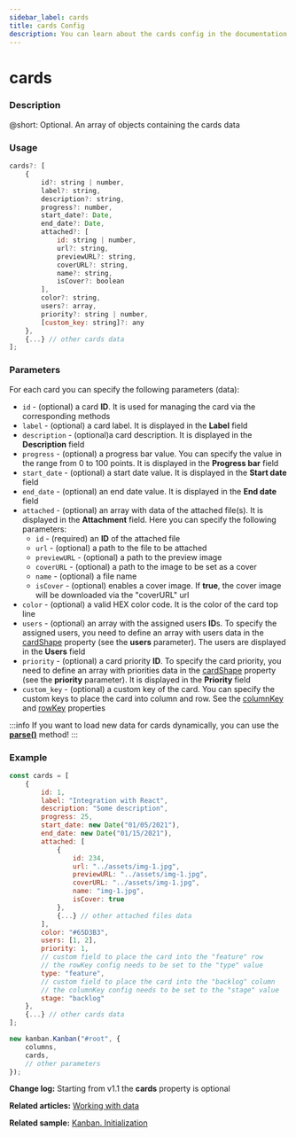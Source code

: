 ```yaml
---
sidebar_label: cards
title: cards Config
description: You can learn about the cards config in the documentation of the DHTMLX JavaScript Kanban library. Browse developer guides and API reference, try out code examples and live demos, and download a free 30-day evaluation version of DHTMLX Kanban.
---
```


# cards

### Description

@short: Optional. An array of objects containing the cards data

### Usage

~~~jsx {}
cards?: [
	{
		id?: string | number,
		label?: string,
		description?: string,
		progress?: number,
		start_date?: Date,
		end_date?: Date,
		attached?: [
			id: string | number,
			url?: string,
			previewURL?: string,
			coverURL?: string,
			name?: string,
			isCover?: boolean
		],
		color?: string,
		users?: array,
		priority?: string | number,
		[custom_key: string]?: any
	},
	{...} // other cards data
];
~~~

### Parameters

For each card you can specify the following parameters (data):

- `id` - (optional) a card **ID**. It is used for managing the card via the corresponding methods
- `label` - (optional) a card label. It is displayed in the **Label** field
- `description` -  (optional)a card description. It is displayed in the **Description** field
- `progress` - (optional) a progress bar value. You can specify the value in the range from 0 to 100 points. It is displayed in the **Progress bar** field
- `start_date` - (optional) a start date value. It is displayed in the **Start date** field
- `end_date` - (optional) an end date value. It is displayed in the **End date** field
- `attached` - (optional) an array with data of the attached file(s). It is displayed in the **Attachment** field. Here you can specify the following parameters:
	- `id` - (required) an **ID** of the attached file 
	- `url` - (optional) a path to the file to be attached
	- `previewURL` - (optional) a path to the preview image
	- `coverURL` - (optional) a path to the image to be set as a cover
	- `name` - (optional) a file name
	- `isCover` - (optional) enables a cover image. If **true**, the cover image will be downloaded via the "coverURL" url
- `color` - (optional) a valid HEX color code. It is the color of the card top line
- `users` - (optional) an array with the assigned users **ID**s. To specify the assigned users, you need to define an array with users data in the [cardShape](../js_kanban_cardshape_config) property (see the **users** parameter). The users are displayed in the **Users** field
- `priority` - (optional) a card priority **ID**. To specify the card priority, you need to define an array with priorities data in the [cardShape](../js_kanban_cardshape_config) property (see the **priority** parameter). It is displayed in the **Priority** field
- `custom_key` - (optional) a custom key of the card. You can specify the custom keys to place the card into column and row. See the [columnKey](../js_kanban_columnkey_config) and [rowKey](../js_kanban_rowkey_config) properties

:::info
If you want to load new data for cards dynamically, you can use the [**parse()**](../../methods/js_kanban_parse_method) method!
:::

### Example

~~~jsx {1-31,35}
const cards = [
	{
		id: 1,
		label: "Integration with React",
		description: "Some description",
		progress: 25,
		start_date: new Date("01/05/2021"),
		end_date: new Date("01/15/2021"),
		attached: [
			{
				id: 234,
				url: "../assets/img-1.jpg",
				previewURL: "../assets/img-1.jpg",
				coverURL: "../assets/img-1.jpg",
				name: "img-1.jpg",
				isCover: true
			},
			{...} // other attached files data
		],
		color: "#65D3B3",
		users: [1, 2],
		priority: 1,
		// custom field to place the card into the "feature" row 
		// the rowKey config needs to be set to the "type" value
		type: "feature",
		// custom field to place the card into the "backlog" column 
		// the columnKey config needs to be set to the "stage" value
		stage: "backlog"
	},
	{...} // other cards data
];

new kanban.Kanban("#root", {
	columns,
	cards,
	// other parameters
});
~~~

**Change log:** Starting from v1.1 the **cards** property is optional

**Related articles:** [Working with data](../../../guides/working_with_data)

**Related sample:** [Kanban. Initialization](https://snippet.dhtmlx.com/gb50vyip?mode=wide&text=#kanban)